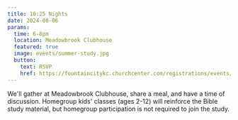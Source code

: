 ```yaml
---
title: 10:25 Nights
date: 2024-08-06
params:
  time: 6-8pm
  location: Meadowbrook Clubhouse
  featured: true
  image: events/summer-study.jpg
  button:
    text: RSVP
    href: https://fountaincitykc.churchcenter.com/registrations/events/2420186
---
```


We'll gather at Meadowbrook Clubhouse, share a meal, and have a time of discussion. Homegroup kids' classes (ages 2-12) will reinforce the Bible study material, but homegroup participation is not required to join the study.
